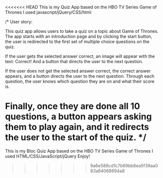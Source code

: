 <<<<<<< HEAD
This is my Quiz App based on the HBO TV Series Game of Thrones
I used javascript/jQuery/CSS/html

/* User story:

This quiz app allows users to take a quiz on a topic about Game of Thrones.
The app starts with an introduction page and by clicking the start button, the user is redirected to the first set of multiple choice questions on the quiz.

If the user gets the selected answer correct, an image will appear with the text: Correct! And a button that directs the user to the next question.

If the user does not get the selected answer correct, the correct answer appears, and a button directs the user to the next question.
Through each question, the user knows which question they are on and what their score is.

Finally, once they are done all 10 questions, a button appears asking them to play again, and it redirects the user to the start of the quiz. */
=======
This is my Bloc Quiz App based on the HBO TV Series Game of Thrones
I used HTML/CSS/JavaScript/jQuery 
Enjoy! 
>>>>>>> 9a6e588cd1c7b69bb8ea5f39aa083a84068694a8
